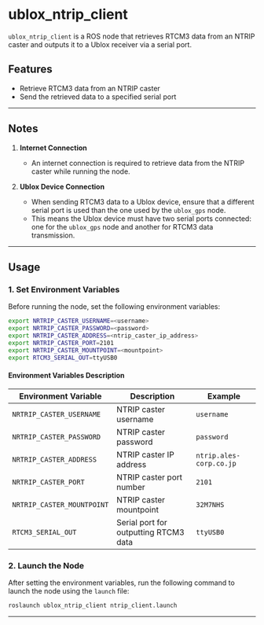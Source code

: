 # ublox_ntrip_client

`ublox_ntrip_client` is a ROS node that retrieves RTCM3 data from an NTRIP caster and outputs it to a Ublox receiver via a serial port.

## Features
- Retrieve RTCM3 data from an NTRIP caster
- Send the retrieved data to a specified serial port

---

## Notes

1. **Internet Connection**
   - An internet connection is required to retrieve data from the NTRIP caster while running the node.

2. **Ublox Device Connection**
   - When sending RTCM3 data to a Ublox device, ensure that a different serial port is used than the one used by the `ublox_gps` node.
   - This means the Ublox device must have two serial ports connected: one for the `ublox_gps` node and another for RTCM3 data transmission.

---

## Usage

### 1. Set Environment Variables
Before running the node, set the following environment variables:

```bash
export NRTRIP_CASTER_USERNAME=<username>
export NRTRIP_CASTER_PASSWORD=<password>
export NRTRIP_CASTER_ADDRESS=<ntrip_caster_ip_address>
export NRTRIP_CASTER_PORT=2101
export NRTRIP_CASTER_MOUNTPOINT=<mountpoint>
export RTCM3_SERIAL_OUT=ttyUSB0
```

#### Environment Variables Description

| Environment Variable         | Description                          | Example                     |
|------------------------------|--------------------------------------|-----------------------------|
| `NRTRIP_CASTER_USERNAME`     | NTRIP caster username                | `username`                  |
| `NRTRIP_CASTER_PASSWORD`     | NTRIP caster password                | `password`                  |
| `NRTRIP_CASTER_ADDRESS`      | NTRIP caster IP address              | `ntrip.ales-corp.co.jp`     |
| `NRTRIP_CASTER_PORT`         | NTRIP caster port number             | `2101`                      |
| `NRTRIP_CASTER_MOUNTPOINT`   | NTRIP caster mountpoint              | `32M7NHS`                   |
| `RTCM3_SERIAL_OUT`           | Serial port for outputting RTCM3 data| `ttyUSB0`                   |

### 2. Launch the Node
After setting the environment variables, run the following command to launch the node using the `launch` file:

```bash
roslaunch ublox_ntrip_client ntrip_client.launch
```

---
